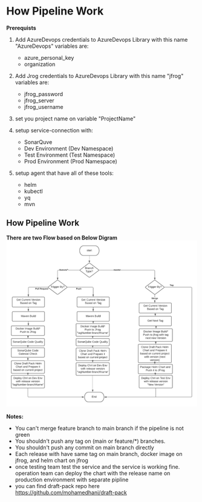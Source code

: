 # How Pipeline Work
**Prerequists**
1) Add AzureDevops credentials to AzureDevops Library with this name "AzureDevops"
  variables are: 
   *  azure_personal_key 
   * organization
2) Add Jrog credentials to AzureDevops Library with this name "jfrog"
   variables are:
   * jfrog_password
   * jfrog_server
   * jfrog_username

3) set you project name on variable "ProjectName"
4) setup service-connection with:
    * SonarQuve
    * Dev Environment  (Dev Namespace)
    * Test Environment (Test Namespace)
    * Prod Environment (Prod Namespace)
5) setup agent that have all of these tools:
    * helm
    * kubectl
    * yq
    * mvn

## How Pipeline Work
**There are two Flow based on Below Digram**
![Screenshot](flowchart.png)

**Notes:**
  * You can't merge feature branch to main branch if the pipeline is not green
  * You shouldn't push any tag on (main or feature/*) branches.
  * You shouldn't push any commit on main branch directly 
  * Each release with have same tag on main branch, docker image on jfrog, and helm chart on jfrog 
  * once testing team test the service and the service is working fine. operation team can  deploy the chart with the release name on production environment with separate pipline
  * you can find draft-pack repo here https://github.com/mohamedhani/draft-pack 
